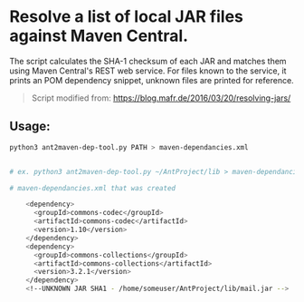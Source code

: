 # Resolve a list of local JAR files against Maven Central.

The script calculates the SHA-1 checksum of each JAR and
matches them using Maven Central's REST web service. For
files known to the service, it prints an POM dependency
snippet, unknown files are printed for reference.

> Script modified from: https://blog.mafr.de/2016/03/20/resolving-jars/

## Usage:
  ```bash
  python3 ant2maven-dep-tool.py PATH > maven-dependancies.xml


  # ex. python3 ant2maven-dep-tool.py ~/AntProject/lib > maven-dependancies.xml

  # maven-dependancies.xml that was created

      <dependency>
        <groupId>commons-codec</groupId>
        <artifactId>commons-codec</artifactId>
        <version>1.10</version>
      </dependency>
      <dependency>
        <groupId>commons-collections</groupId>
        <artifactId>commons-collections</artifactId>
        <version>3.2.1</version>
      </dependency>
      <!--UNKNOWN JAR SHA1 - /home/someuser/AntProject/lib/mail.jar -->
  ```